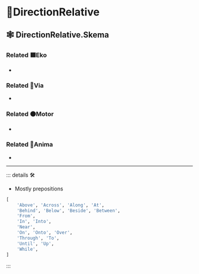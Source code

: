 # 🔻<via>DirectionRelative</via>

## 🕸 DirectionRelative.Skema

### Related 🟩<ekos>Eko</ekos>

-

### Related 🔻<via>Via</via>

-

### Related 🟠<motor>Motor</motor>

-

### Related 💜<anima>Anima</anima>

-

---

<!-- =================================================== -->
<!-- =================================================== -->
<!-- =================================================== -->
<!-- =================================================== -->
<!-- =================================================== -->
::: details 🛠

- Mostly prepositions

```py
[
    'Above', 'Across', 'Along', 'At',
    'Behind', 'Below', 'Beside', 'Between',
    'From',
    'In', 'Into',
    'Near',
    'On', 'Onto', 'Over',
    'Through', 'To',
    'Until', 'Up',
    'While',
]

```

:::
